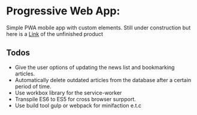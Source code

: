 
# Progressive Web App: 

Simple PWA mobile app with custom elements.
Still under construction but here is a [Link](https://pwa-mobile-app-c6f33.firebaseapp.com) of the unfinished product

## Todos

* Give the user options of updating the news list and bookmarking articles.
* Automatically delete outdated articles from the database after a certain period of time.
* Use workbox library for the service-worker
* Transpile ES6 to ES5 for cross browser surpport. 
* Use build tool gulp or webpack for minifaction e.t.c 
